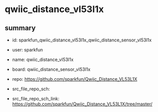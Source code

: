 # qwiic_distance_vl53l1x
 
## summary 
* id: sparkfun_qwiic_distance_vl53l1x_qwiic_distance_sensor_vl53l1x
* user: sparkfun
* name: qwiic_distance_vl53l1x
* board: qwiic_distance_sensor_vl53l1x
* repo: https://github.com/sparkfun/Qwiic_Distance_VL53L1X



* src_file_repo_sch: 
* src_file_repo_sch_link: https://github.com/sparkfun/Qwiic_Distance_VL53L1X/tree/master/






